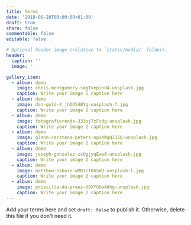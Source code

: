 ```yaml
---
title: Terms
date: '2018-06-28T00:00:00+01:00'
draft: true
share: false
commentable: false
editable: false

# Optional header image (relative to `static/media/` folder).
header:
  caption: ''
  image: ''

gallery_item:
  - album: demo
    image: chris-montgomery-smgTvepind4-unsplash.jpg
    caption: Write your image 1 caption here
  - album: demo
    image: dan-gold-4_jhDO54BYg-unsplash-f.jpg
    caption: Write your image 2 caption here
  - album: demo
    image: fotografierende-333oj7zFsdg-unsplash.jpg
    caption: Write your image 2 caption here
  - album: demo
    image: glenn-carstens-peters-npxXWgQ33ZQ-unsplash.jpg
    caption: Write your image 2 caption here
  - album: demo
    image: joseph-gonzalez-zcUgjyqEwe8-unsplash.jpg
    caption: Write your image 2 caption here
  - album: demo
    image: matthew-osborn-wMRIcT86SWU-unsplash-l.jpg
    caption: Write your image 2 caption here
  - album: demo
    image: priscilla-du-preez-K8XYGbw4Ahg-unsplash.jpg
    caption: Write your image 2 caption here  
---
```


Add your terms here and set `draft: false` to publish it. Otherwise, delete this file if you don't need it.
